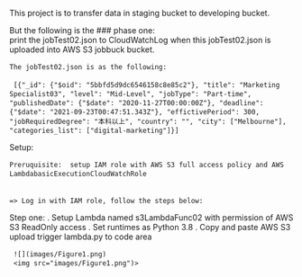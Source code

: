 
This project is to transfer data in staging bucket to developing bucket.

But the following is the ### phase one:  
  print the jobTest02.json to CloudWatchLog when this jobTest02.json is uploaded into AWS S3 jobbuck bucket.
  
    The jobTest02.json is as the following:
      
     [{"_id": {"$oid": "5bbfd5d9dc6546158c8e85c2"}, "title": "Marketing Specialist03", "level": "Mid-Level", "jobType": "Part-time", "publishedDate": {"$date": "2020-11-27T00:00:00Z"}, "deadline": {"$date": "2021-09-23T00:47:51.343Z"}, "effictivePeriod": 300, "jobRequiredDegree": "本科以上", "country": "", "city": ["Melbourne"], "categories_list": ["digital-marketing"]}]
     
     

Setup:

    Preruquisite:  setup IAM role with AWS S3 full access policy and AWS LambdabasicExecutionCloudWatchRole
    
    
    => Log in with IAM role, follow the steps below:
    
Step one: 
     . Setup Lambda named s3LambdaFunc02 with permission of AWS S3 ReadOnly access
     . Set runtimes as Python 3.8
     . Copy and paste AWS S3 upload trigger lambda.py to code area
     
     ![](images/Figure1.png)
     <img src="images/Figure1.png")>
     
     

